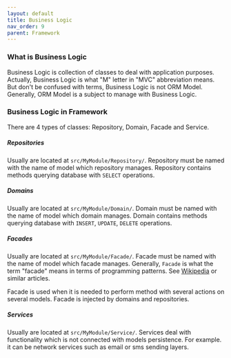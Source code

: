 ```yaml
---
layout: default
title: Business Logic
nav_order: 9
parent: Framework
---
```


### What is Business Logic

Business Logic is collection of classes to deal with application purposes.
Actually, Business Logic is what "M" letter in "MVC" abbreviation means.
But don't be confused with terms, Business Logic is not ORM Model.
Generally, ORM Model is a subject to manage with Business Logic.

### Business Logic in Framework

There are 4 types of classes: Repository, Domain, Facade and Service.

##### Repositories

Usually are located at `src/MyModule/Repository/`.
Repository must be named with the name of model which repository manages.
Repository contains methods querying database with `SELECT` operations.

##### Domains

Usually are located at `src/MyModule/Domain/`.
Domain must be named with the name of model which domain manages.
Domain contains methods querying database with `INSERT`, `UPDATE`, `DELETE` operations.

##### Facades

Usually are located at `src/MyModule/Facade/`.
Facade must be named with the name of model which facade manages.
Generally, `Facade` is what the term "facade" means in terms of programming patterns.
See [Wikipedia](https://en.wikipedia.org/wiki/Facade_pattern) or similar articles.

Facade is used when it is needed to perform method with several actions on several models.
Facade is injected by domains and repositories.

##### Services

Usually are located at `src/MyModule/Service/`.
Services deal with functionality which is not connected with models persistence.
For example. it can be network services such as email or sms sending layers.